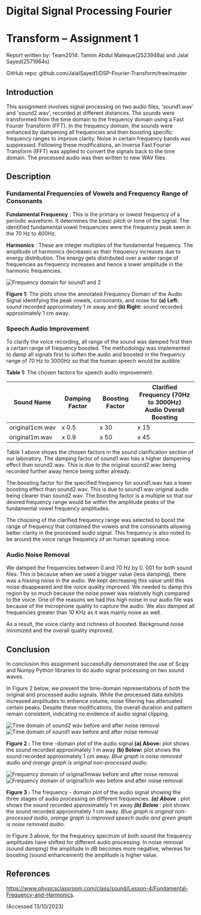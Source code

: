 # Digital Signal Processing Fourier

# Transform – Assignment 1

Report written by:
Team2014: Tamim Abdul Maleque(2523948a) and Jalal Sayed(2571964s)

GitHub repo: github.com/JalalSayed1/DSP-Fourier-Transform/tree/master

## Introduction

This assignment involves signal processing on two audio files, 'sound1.wav' and 'sound2.wav',
recorded at different distances. The sounds were transformed from the time domain to the
frequency domain using a Fast Fourier Transform (FFT). In the frequency domain, the sounds were
enhanced by dampening all frequencies and then boosting specific frequency ranges to improve
clarity. Noise in certain frequency bands was suppressed. Following these modifications, an Inverse
Fast Fourier Transform (IFFT) was applied to convert the signals back to the time domain. The
processed audio was then written to new WAV files.

## Description

### Fundamental Frequencies of Vowels and Frequency Range of Consonants

**Fundamental Frequency** : This is the primary or lowest frequency of a periodic waveform. It
determines the basic pitch or tone of the signal. The identified fundamental vowel frequencies were
the frequency peak seen in the 70 Hz to 400Hz.

**Harmonics** : These are integer multiples of the fundamental frequency. The amplitude of harmonics
decreases as their frequency increases due to energy distribution. The energy gets distributed over a
wider range of frequencies as frequency increases and hence a lower amplitude in the harmonic
frequencies.

![Frequency domain for sound1 and 2](https://github.com/JalalSayed1/DSP-Fourier-Transform/assets/92950538/f61bf1c1-0288-4dc3-b052-8180d6ec3382)

**Figure 1:** The plots show the annotated Frequency Domain of the Audio Signal identifying the peak vowels,
consonants, and noise for **(a) Left:** sound recorded approximately 1 m away and **(b) Right:** sound recorded
approximately 1 cm away.


### Speech Audio Improvement

To clarify the voice recording, all range of the sound was damped first then a certain range of
frequency boosted. The methodology was implemented to damp all signals first to soften the audio
and boosted in the frequency range of 70 Hz to 3000Hz so that the human speech would be audible.

**Table 1:** The chosen factors for speech audio improvement.

| Sound Name  | Damping Factor | Boosting Factor | Clarified Frequency (70Hz to 3000Hz) <br/> Audio Overall Boosting |
|------------|----------------|-----------------|---------------------------------------------------------------|
| original1cm.wav | x 0.5           | x 30         | x 15                                                          |
| original1m.wav | x 0.9           | x 50         | x 45                                                          |

Table 1 above shows the chosen factors in the sound clarification section of our laboratory. The
damping factor of sound1.wav has a higher dampening effect than sound2.wav. This is due to the
original sound2.wav being recorded further away hence being softer already.

The boosting factor for the specified frequency for sound1.wav has a lower boosting effect than
sound2.wav. This is due to sound1.wav original audio being clearer than sound2.wav. The boosting
factor is a multiple so that our desired frequency range would be within the amplitude peaks of the
fundamental vowel frequency amplitudes.

The choosing of the clarified frequency range was selected to boost the range of frequency that
contained the vowels and the consonants allowing better clarity in the processed audio signal. This
frequency is also noted to be around the voice range frequency of an human speaking voice.

### Audio Noise Removal

We damped the frequencies between 0 and 70 Hz by 0. 001 for both sound files. This is because
when we used a bigger value (less damping), there was a hissing noise in the audio. We kept
decreasing this value until this noise disappeared and the voice quality improved. We needed to
damp this region by so much because the noise power was relatively high compared to the voice.
One of the reasons we had this high noise in our audio file was because of the microphone quality to
capture the audio. We also damped all frequencies greater than 10 KHz as it was mainly noise as
well.

As a result, the voice clarity and richness of boosted. Background noise minimized and the overall
quality improved.


## Conclusion

In conclusion this assignment successfully demonstrated the use of Scipy and Numpy Python libraries
to do audio signal processing on two sound waves.

In Figure 2 below, we present the time-domain representations of both the original and processed
audio signals. While the processed data exhibits increased amplitudes to enhance volume, noise
filtering has attenuated certain peaks. Despite these modifications, the overall duration and pattern
remain consistent, indicating no evidence of audio signal clipping.


![Time domain of sound2 wav before and after noise removal](https://github.com/JalalSayed1/DSP-Fourier-Transform/assets/92950538/f9cc72a6-86ba-418d-b421-956e573a417b)
![Time domain of sound1 wav before and after noise removal](https://github.com/JalalSayed1/DSP-Fourier-Transform/assets/92950538/6f5399cd-0361-417c-bce0-1fb35e472605)

**Figure 2 :** The time -domain plot of the audio signal **(a) Above:** plot shows the sound recorded approximately
1 m away **(b) Below:** plot shows the sound recorded approximately 1 cm away. _Blue graph is noise removed
audio and orange graph is original non-processed audio._

![Frequency domain of original1mwav before and after noise removal](https://github.com/JalalSayed1/DSP-Fourier-Transform/assets/92950538/394676a6-f657-4062-89b3-d04071dedf4e)
![Frequency domain of original1cm wav before and after noise removal](https://github.com/JalalSayed1/DSP-Fourier-Transform/assets/92950538/3659f29f-13f1-46a6-81cc-e67a64ff5527)

**Figure 3 :** The frequency - domain plot of the audio signal showing the three stages of audio processing on
different frequencies. **_(a) Above_** : plot shows the sound recorded approximately 1 m away **_(b) Below_** : plot shows
the sound recorded approximately 1 cm away. _Blue graph is original non-processed audio, orange graph is
improved speech audio and green graph is noise removed audio._

In Figure 3 above, for the frequency spectrum of both sound the frequency amplitudes have shifted
for different audio processing. In noise removal (sound damping) the amplitude in dB becomes more
negative, whereas for boosting (sound enhancement) the amplitude is higher value.

## References

https://www.physicsclassroom.com/class/sound/Lesson-4/Fundamental-Frequency-and-Harmonics.

(Accessed 13/10/2023)
